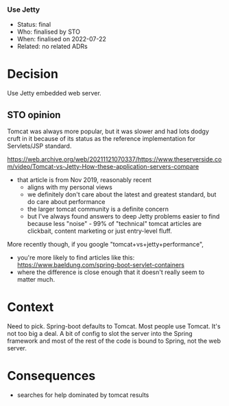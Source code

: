 
### Use Jetty

* Status: final
* Who:  finalised by STO
* When: finalised on 2022-07-22
* Related: no related ADRs


# Decision

Use Jetty embedded web server.


## STO opinion

Tomcat was always more popular, but it was slower and had lots dodgy cruft in
it because of its status as the reference implementation for Servlets/JSP
standard.

https://web.archive.org/web/20211121070337/https://www.theserverside.com/video/Tomcat-vs-Jetty-How-these-application-servers-compare
* that article is from Nov 2019, reasonably recent
  * aligns with my personal views
  * we definitely don't care about the latest and greatest standard, 
  but do care about performance
  * the larger tomcat community is a definite concern
  * but I've always found answers to deep Jetty problems easier to find 
  because less "noise" - 99% of "technical" tomcat articles are clickbait, 
  content marketing or just entry-level fluff.

More recently though, if you google "tomcat+vs+jetty+performance",

* you're more likely to find articles like this:
  https://www.baeldung.com/spring-boot-servlet-containers
* where the difference is close enough that it doesn't really seem to matter 
  much.


# Context

Need to pick.  Spring-boot defaults to Tomcat.  Most people use Tomcat.
It's not too big a deal.  A bit of config to slot the server into the Spring
framework and most of the rest of the code is bound to Spring, not the web 
server. 


# Consequences

* searches for help dominated by tomcat results 




